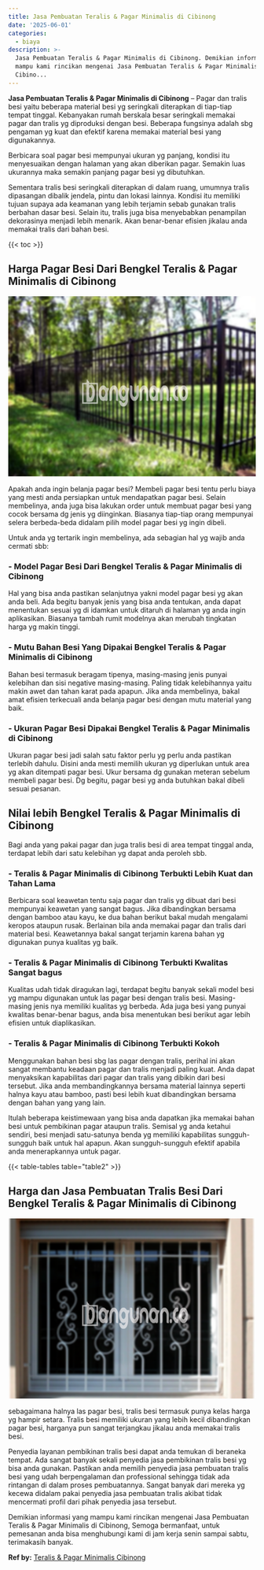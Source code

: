 ```yaml
---
title: Jasa Pembuatan Teralis & Pagar Minimalis di Cibinong
date: '2025-06-01'
categories:
  - biaya
description: >-
  Jasa Pembuatan Teralis & Pagar Minimalis di Cibinong. Demikian informasi yang
  mampu kami rincikan mengenai Jasa Pembuatan Teralis & Pagar Minimalis di
  Cibino...
---
```


**Jasa Pembuatan Teralis & Pagar Minimalis di Cibinong** – Pagar dan tralis besi yaitu beberapa material besi yg seringkali diterapkan di tiap-tiap tempat tinggal. Kebanyakan rumah berskala besar seringkali memakai pagar dan tralis yg diproduksi dengan besi. Beberapa fungsinya adalah sbg pengaman yg kuat dan efektif karena memakai material besi yang digunakannya.

Berbicara soal pagar besi mempunyai ukuran yg panjang, kondisi itu menyesuaikan dengan halaman yang akan diberikan pagar. Semakin luas ukurannya maka semakin panjang pagar besi yg dibutuhkan.

Sementara tralis besi seringkali diterapkan di dalam ruang, umumnya tralis dipasangan dibalik jendela, pintu dan lokasi lainnya. Kondisi itu memiliki tujuan supaya ada keamanan yang lebih terjamin sebab gunakan tralis berbahan dasar besi. Selain itu, tralis juga bisa menyebabkan penampilan dekorasinya menjadi lebih menarik. Akan benar-benar efisien jikalau anda memakai tralis dari bahan besi.

{{< toc >}}

## Harga Pagar Besi Dari Bengkel Teralis & Pagar Minimalis di Cibinong

![Jasa Pembuatan Teralis & Pagar Minimalis di Cibinong](/images/pagar-minimalis-murah-30.png)

Apakah anda ingin belanja pagar besi? Membeli pagar besi tentu perlu biaya yang mesti anda persiapkan untuk mendapatkan pagar besi. Selain membelinya, anda juga bisa lakukan order untuk membuat pagar besi yang cocok bersama dg jenis yg diinginkan. Biasanya tiap-tiap orang mempunyai selera berbeda-beda didalam pilih model pagar besi yg ingin dibeli.

Untuk anda yg tertarik ingin membelinya, ada sebagian hal yg wajib anda cermati sbb:
### \- Model Pagar Besi Dari Bengkel Teralis & Pagar Minimalis di Cibinong

Hal yang bisa anda pastikan selanjutnya yakni model pagar besi yg akan anda beli. Ada begitu banyak jenis yang bisa anda tentukan, anda dapat menentukan sesuai yg di idamkan untuk ditaruh di halaman yg anda ingin aplikasikan. Biasanya tambah rumit modelnya akan merubah tingkatan harga yg makin tinggi.

### \- Mutu Bahan Besi Yang Dipakai Bengkel Teralis & Pagar Minimalis di Cibinong

Bahan besi termasuk beragam tipenya, masing-masing jenis punyai kelebihan dan sisi negative masing-masing. Paling tidak kelebihannya yaitu makin awet dan tahan karat pada apapun. Jika anda membelinya, bakal amat efisien terkecuali anda belanja pagar besi dengan mutu material yang baik.

### \- Ukuran Pagar Besi Dipakai Bengkel Teralis & Pagar Minimalis di Cibinong

Ukuran pagar besi jadi salah satu faktor perlu yg perlu anda pastikan terlebih dahulu. Disini anda mesti memilih ukuran yg diperlukan untuk area yg akan ditempati pagar besi. Ukur bersama dg gunakan meteran sebelum membeli pagar besi. Dg begitu, pagar besi yg anda butuhkan bakal dibeli sesuai pesanan.

## Nilai lebih Bengkel Teralis & Pagar Minimalis di Cibinong

Bagi anda yang pakai pagar dan juga tralis besi di area tempat tinggal anda, terdapat lebih dari satu kelebihan yg dapat anda peroleh sbb.

### \- Teralis & Pagar Minimalis di Cibinong Terbukti Lebih Kuat dan Tahan Lama

Berbicara soal keawetan tentu saja pagar dan tralis yg dibuat dari besi mempunyai keawetan yang sangat bagus. Jika dibandingkan bersama dengan bamboo atau kayu, ke dua bahan berikut bakal mudah mengalami keropos ataupun rusak. Berlainan bila anda memakai pagar dan tralis dari material besi. Keawetannya bakal sangat terjamin karena bahan yg digunakan punya kualitas yg baik.

### \- Teralis & Pagar Minimalis di Cibinong Terbukti Kwalitas Sangat bagus

Kualitas udah tidak diragukan lagi, terdapat begitu banyak sekali model besi yg mampu digunakan untuk las pagar besi dengan tralis besi. Masing-masing jenis nya memiliki kualitas yg berbeda. Ada juga besi yang punyai kwalitas benar-benar bagus, anda bisa menentukan besi berikut agar lebih efisien untuk diaplikasikan.

### \- Teralis & Pagar Minimalis di Cibinong Terbukti Kokoh

Menggunakan bahan besi sbg las pagar dengan tralis, perihal ini akan sangat membantu keadaan pagar dan tralis menjadi paling kuat. Anda dapat menyaksikan kapabilitas dari pagar dan tralis yang dibikin dari besi tersebut. Jika anda membandingkannya bersama material lainnya seperti halnya kayu atau bamboo, pasti besi lebih kuat dibandingkan bersama dengan bahan yang yang lain.

Itulah beberapa keistimewaan yang bisa anda dapatkan jika memakai bahan besi untuk pembikinan pagar ataupun tralis. Semisal yg anda ketahui sendiri, besi menjadi satu-satunya benda yg memiliki kapabilitas sungguh-sungguh baik untuk hal apapun. Akan sungguh-sungguh efektif apabila anda menerapkannya untuk pagar.

{{< table-tables table="table2" >}}

## Harga dan Jasa Pembuatan Tralis Besi Dari Bengkel Teralis & Pagar Minimalis di Cibinong

![Jasa Pembuatan Teralis & Pagar Minimalis di Cibinong](/images/teralis-minimalis-murah-15.png)

sebagaimana halnya las pagar besi, tralis besi termasuk punya kelas harga yg hampir setara. Tralis besi memiliki ukuran yang lebih kecil dibandingkan pagar besi, harganya pun sangat terjangkau jikalau anda memakai tralis besi.

Penyedia layanan pembikinan tralis besi dapat anda temukan di beraneka tempat. Ada sangat banyak sekali penyedia jasa pembikinan tralis besi yg bisa anda gunakan. Pastikan anda memilih penyedia jasa pembuatan tralis besi yang udah berpengalaman dan professional sehingga tidak ada rintangan di dalam proses pembuatannya. Sangat banyak dari mereka yg kecewa didalam pakai penyedia jasa pembuatan tralis akibat tidak mencermati profil dari pihak penyedia jasa tersebut.

Demikian informasi yang mampu kami rincikan mengenai Jasa Pembuatan Teralis & Pagar Minimalis di Cibinong, Semoga bermanfaat, untuk pemesanan anda bisa menghubungi kami di jam kerja senin sampai sabtu, terimakasih banyak.

**Ref by:** [Teralis & Pagar Minimalis Cibinong](https://id.wikipedia.org/wiki/Teralis)
